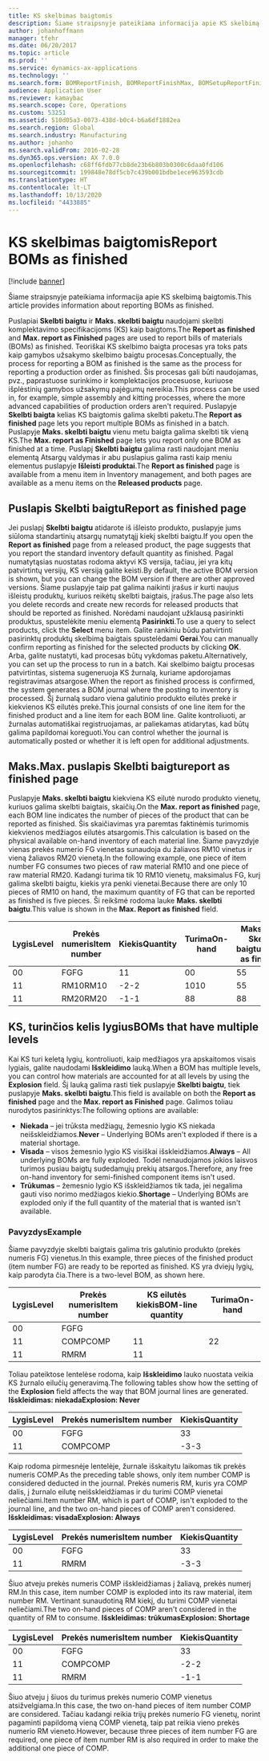 ```yaml
---
title: KS skelbimas baigtomis
description: Šiame straipsnyje pateikiama informacija apie KS skelbimą baigtomis.
author: johanhoffmann
manager: tfehr
ms.date: 06/20/2017
ms.topic: article
ms.prod: ''
ms.service: dynamics-ax-applications
ms.technology: ''
ms.search.form: BOMReportFinish, BOMReportFinishMax, BOMSetupReportFinish
audience: Application User
ms.reviewer: kamaybac
ms.search.scope: Core, Operations
ms.custom: 53251
ms.assetid: 510d05a3-0073-438d-b0c4-b6a6df1882ea
ms.search.region: Global
ms.search.industry: Manufacturing
ms.author: johanho
ms.search.validFrom: 2016-02-28
ms.dyn365.ops.version: AX 7.0.0
ms.openlocfilehash: c68ff6fdb77cb8de23b6b803b0300c6daa0fd106
ms.sourcegitcommit: 199848e78df5cb7c439b001bdbe1ece963593cdb
ms.translationtype: HT
ms.contentlocale: lt-LT
ms.lasthandoff: 10/13/2020
ms.locfileid: "4433885"
---
```

# <a name="report-boms-as-finished"></a><span data-ttu-id="fcc79-103">KS skelbimas baigtomis</span><span class="sxs-lookup"><span data-stu-id="fcc79-103">Report BOMs as finished</span></span>

[!include [banner](../includes/banner.md)]

<span data-ttu-id="fcc79-104">Šiame straipsnyje pateikiama informacija apie KS skelbimą baigtomis.</span><span class="sxs-lookup"><span data-stu-id="fcc79-104">This article provides information about reporting BOMs as finished.</span></span>

<span data-ttu-id="fcc79-105">Puslapiai **Skelbti baigtu** ir **Maks. skelbti baigtu** naudojami skelbti komplektavimo specifikacijoms (KS) kaip baigtoms.</span><span class="sxs-lookup"><span data-stu-id="fcc79-105">The **Report as finished** and **Max. report as Finished** pages are used to report bills of materials (BOMs) as finished.</span></span> <span data-ttu-id="fcc79-106">Teoriškai KS skelbimo baigta procesas yra toks pats kaip gamybos užsakymo skelbimo baigtu procesas.</span><span class="sxs-lookup"><span data-stu-id="fcc79-106">Conceptually, the process for reporting a BOM as finished is the same as the process for reporting a production order as finished.</span></span> <span data-ttu-id="fcc79-107">Šis procesas gali būti naudojamas, pvz., paprastuose surinkimo ir komplektacijos procesuose, kuriuose išplėstinių gamybos užsakymų pajėgumų nereikia.</span><span class="sxs-lookup"><span data-stu-id="fcc79-107">This process can be used in, for example, simple assembly and kitting processes, where the more advanced capabilities of production orders aren't required.</span></span> <span data-ttu-id="fcc79-108">Puslapyje **Skelbti baigta** kelias KS baigtomis galima skelbti paketu.</span><span class="sxs-lookup"><span data-stu-id="fcc79-108">The **Report as finished** page lets you report multiple BOMs as finished in a batch.</span></span> <span data-ttu-id="fcc79-109">Puslapyje **Maks. skelbti baigtu** vienu metu baigta galima skelbti tik vieną KS.</span><span class="sxs-lookup"><span data-stu-id="fcc79-109">The **Max. report as Finished** page lets you report only one BOM as finished at a time.</span></span> <span data-ttu-id="fcc79-110">Puslapį **Skelbti baigtu** galima rasti naudojant meniu elementą Atsargų valdymas ir abu puslapius galima rasti kaip meniu elementus puslapyje **Išleisti produktai**.</span><span class="sxs-lookup"><span data-stu-id="fcc79-110">The **Report as finished** page is available from a menu item in Inventory management, and both pages are available as a menu items on the **Released products** page.</span></span>

## <a name="report-as-finished-page"></a><span data-ttu-id="fcc79-111">Puslapis Skelbti baigtu</span><span class="sxs-lookup"><span data-stu-id="fcc79-111">Report as finished page</span></span>
<span data-ttu-id="fcc79-112">Jei puslapį **Skelbti baigtu** atidarote iš išleisto produkto, puslapyje jums siūloma standartinių atsargų numatytąjį kiekį skelbti baigtu.</span><span class="sxs-lookup"><span data-stu-id="fcc79-112">If you open the **Report as finished** page from a released product, the page suggests that you report the standard inventory default quantity as finished.</span></span> <span data-ttu-id="fcc79-113">Pagal numatytąsias nuostatas rodoma aktyvi KS versija, tačiau, jei yra kitų patvirtintų versijų, KS versiją galite keisti.</span><span class="sxs-lookup"><span data-stu-id="fcc79-113">By default, the active BOM version is shown, but you can change the BOM version if there are other approved versions.</span></span> <span data-ttu-id="fcc79-114">Šiame puslapyje taip pat galima naikinti įrašus ir kurti naujus išleistų produktų, kuriuos reikėtų skelbti baigtais, įrašus.</span><span class="sxs-lookup"><span data-stu-id="fcc79-114">The page also lets you delete records and create new records for released products that should be reported as finished.</span></span> <span data-ttu-id="fcc79-115">Norėdami naudojant užklausą pasirinkti produktus, spustelėkite meniu elementą **Pasirinkti**.</span><span class="sxs-lookup"><span data-stu-id="fcc79-115">To use a query to select products, click the **Select** menu item.</span></span> <span data-ttu-id="fcc79-116">Galite rankiniu būdu patvirtinti pasirinktų produktų skelbimą baigtais spustelėdami **Gerai**.</span><span class="sxs-lookup"><span data-stu-id="fcc79-116">You can manually confirm reporting as finished for the selected products by clicking **OK**.</span></span> <span data-ttu-id="fcc79-117">Arba, galite nustatyti, kad procesas būtų vykdomas paketu.</span><span class="sxs-lookup"><span data-stu-id="fcc79-117">Alternatively, you can set up the process to run in a batch.</span></span> <span data-ttu-id="fcc79-118">Kai skelbimo baigtu procesas patvirtintas, sistema sugeneruoja KS žurnalą, kuriame apdorojamas registravimas atsargose.</span><span class="sxs-lookup"><span data-stu-id="fcc79-118">When the report as finished process is confirmed, the system generates a BOM journal where the posting to inventory is processed.</span></span> <span data-ttu-id="fcc79-119">Šį žurnalą sudaro viena galutinio produkto eilutės prekė ir kiekvienos KS eilutės prekė.</span><span class="sxs-lookup"><span data-stu-id="fcc79-119">This journal consists of one line item for the finished product and a line item for each BOM line.</span></span> <span data-ttu-id="fcc79-120">Galite kontroliuoti, ar žurnalas automatiškai registruojamas, ar paliekamas atidarytas, kad būtų galima papildomai koreguoti.</span><span class="sxs-lookup"><span data-stu-id="fcc79-120">You can control whether the journal is automatically posted or whether it is left open for additional adjustments.</span></span>

## <a name="max-report-as-finished-page"></a><span data-ttu-id="fcc79-121">Maks.</span><span class="sxs-lookup"><span data-stu-id="fcc79-121">Max.</span></span> <span data-ttu-id="fcc79-122">puslapis Skelbti baigtu</span><span class="sxs-lookup"><span data-stu-id="fcc79-122">report as finished page</span></span>
<span data-ttu-id="fcc79-123">Puslapyje **Maks. skelbti baigtu** kiekviena KS eilutė nurodo produkto vienetų, kuriuos galima skelbti baigtais, skaičių.</span><span class="sxs-lookup"><span data-stu-id="fcc79-123">On the **Max. report as finished** page, each BOM line indicates the number of pieces of the product that can be reported as finished.</span></span> <span data-ttu-id="fcc79-124">Šis skaičiavimas yra paremtas faktinėmis turimomis kiekvienos medžiagos eilutės atsargomis.</span><span class="sxs-lookup"><span data-stu-id="fcc79-124">This calculation is based on the physical available on-hand inventory of each material line.</span></span> <span data-ttu-id="fcc79-125">Šiame pavyzdyje vienas prekės numerio FG vienetas sunaudoja du žaliavos RM10 vinetus ir vieną žaliavos RM20 vienetą.</span><span class="sxs-lookup"><span data-stu-id="fcc79-125">In the following example, one piece of item number FG consumes two pieces of raw material RM10 and one piece of raw material RM20.</span></span> <span data-ttu-id="fcc79-126">Kadangi turima tik 10 RM10 vienetų, maksimalus FG, kurį galima skelbti baigtu, kiekis yra penki vienetai.</span><span class="sxs-lookup"><span data-stu-id="fcc79-126">Because there are only 10 pieces of RM10 on hand, the maximum quantity of FG that can be reported as finished is five pieces.</span></span> <span data-ttu-id="fcc79-127">Ši reikšmė rodoma lauke **Maks. skelbti baigtu**.</span><span class="sxs-lookup"><span data-stu-id="fcc79-127">This value is shown in the **Max. Report as finished** field.</span></span>

| <span data-ttu-id="fcc79-128">Lygis</span><span class="sxs-lookup"><span data-stu-id="fcc79-128">Level</span></span> | <span data-ttu-id="fcc79-129">Prekės numeris</span><span class="sxs-lookup"><span data-stu-id="fcc79-129">Item number</span></span> | <span data-ttu-id="fcc79-130">Kiekis</span><span class="sxs-lookup"><span data-stu-id="fcc79-130">Quantity</span></span> | <span data-ttu-id="fcc79-131">Turima</span><span class="sxs-lookup"><span data-stu-id="fcc79-131">On-hand</span></span> | <span data-ttu-id="fcc79-132">Maks.</span><span class="sxs-lookup"><span data-stu-id="fcc79-132">Max.</span></span> <span data-ttu-id="fcc79-133">Skelbti baigtu</span><span class="sxs-lookup"><span data-stu-id="fcc79-133">Report as finished</span></span> |
|-------|-------------|----------|---------|-------------------------|
| <span data-ttu-id="fcc79-134">0</span><span class="sxs-lookup"><span data-stu-id="fcc79-134">0</span></span>     | <span data-ttu-id="fcc79-135">FG</span><span class="sxs-lookup"><span data-stu-id="fcc79-135">FG</span></span>          |  <span data-ttu-id="fcc79-136">1</span><span class="sxs-lookup"><span data-stu-id="fcc79-136">1</span></span>       | <span data-ttu-id="fcc79-137">0</span><span class="sxs-lookup"><span data-stu-id="fcc79-137">0</span></span>       | <span data-ttu-id="fcc79-138">5</span><span class="sxs-lookup"><span data-stu-id="fcc79-138">5</span></span>                       |
| <span data-ttu-id="fcc79-139">1</span><span class="sxs-lookup"><span data-stu-id="fcc79-139">1</span></span>     | <span data-ttu-id="fcc79-140">RM10</span><span class="sxs-lookup"><span data-stu-id="fcc79-140">RM10</span></span>        | <span data-ttu-id="fcc79-141">-2</span><span class="sxs-lookup"><span data-stu-id="fcc79-141">-2</span></span>       | <span data-ttu-id="fcc79-142">10</span><span class="sxs-lookup"><span data-stu-id="fcc79-142">10</span></span>      | <span data-ttu-id="fcc79-143">5</span><span class="sxs-lookup"><span data-stu-id="fcc79-143">5</span></span>                       |
| <span data-ttu-id="fcc79-144">1</span><span class="sxs-lookup"><span data-stu-id="fcc79-144">1</span></span>     | <span data-ttu-id="fcc79-145">RM20</span><span class="sxs-lookup"><span data-stu-id="fcc79-145">RM20</span></span>        | <span data-ttu-id="fcc79-146">-1</span><span class="sxs-lookup"><span data-stu-id="fcc79-146">-1</span></span>       |  <span data-ttu-id="fcc79-147">8</span><span class="sxs-lookup"><span data-stu-id="fcc79-147">8</span></span>      | <span data-ttu-id="fcc79-148">8</span><span class="sxs-lookup"><span data-stu-id="fcc79-148">8</span></span>                       |

## <a name="boms-that-have-multiple-levels"></a><span data-ttu-id="fcc79-149">KS, turinčios kelis lygius</span><span class="sxs-lookup"><span data-stu-id="fcc79-149">BOMs that have multiple levels</span></span>
<span data-ttu-id="fcc79-150">Kai KS turi keletą lygių, kontroliuoti, kaip medžiagos yra apskaitomos visais lygiais, galite naudodami **Išskleidimo** lauką.</span><span class="sxs-lookup"><span data-stu-id="fcc79-150">When a BOM has multiple levels, you can control how materials are accounted for at all levels by using the **Explosion** field.</span></span> <span data-ttu-id="fcc79-151">Šį lauką galima rasti tiek puslapyje **Skelbti baigtu**, tiek puslapyje **Maks. skelbti baigtu**.</span><span class="sxs-lookup"><span data-stu-id="fcc79-151">This field is available on both the **Report as finished** page and the **Max. report as Finished** page.</span></span> <span data-ttu-id="fcc79-152">Galimos toliau nurodytos pasirinktys:</span><span class="sxs-lookup"><span data-stu-id="fcc79-152">The following options are available:</span></span>

-   <span data-ttu-id="fcc79-153">**Niekada** – jei trūksta medžiagų, žemesnio lygio KS niekada neišskleidžiamos.</span><span class="sxs-lookup"><span data-stu-id="fcc79-153">**Never** – Underlying BOMs aren't exploded if there is a material shortage.</span></span>
-   <span data-ttu-id="fcc79-154">**Visada** – visos žemesnio lygio KS visiškai išskleidžiamos.</span><span class="sxs-lookup"><span data-stu-id="fcc79-154">**Always** – All underlying BOMs are fully exploded.</span></span> <span data-ttu-id="fcc79-155">Todėl nenaudojamos jokios laisvos turimos pusiau baigtų sudedamųjų prekių atsargos.</span><span class="sxs-lookup"><span data-stu-id="fcc79-155">Therefore, any free on-hand inventory for semi-finished component items isn't used.</span></span>
-   <span data-ttu-id="fcc79-156">**Trūkumas** – žemesnio lygio KS išskleidžiamos tik tada, jei negalima gauti viso norimo medžiagos kiekio.</span><span class="sxs-lookup"><span data-stu-id="fcc79-156">**Shortage** – Underlying BOMs are exploded only if the full quantity of the material that is wanted isn't available.</span></span>

### <a name="example"></a><span data-ttu-id="fcc79-157">Pavyzdys</span><span class="sxs-lookup"><span data-stu-id="fcc79-157">Example</span></span>

<span data-ttu-id="fcc79-158">Šiame pavyzdyje skelbti baigtais galima tris galutinio produkto (prekės numeris FG) vienetus.</span><span class="sxs-lookup"><span data-stu-id="fcc79-158">In this example, three pieces of the finished product (item number FG) are ready to be reported as finished.</span></span> <span data-ttu-id="fcc79-159">KS yra dviejų lygių, kaip parodyta čia.</span><span class="sxs-lookup"><span data-stu-id="fcc79-159">There is a two-level BOM, as shown here.</span></span>

| <span data-ttu-id="fcc79-160">Lygis</span><span class="sxs-lookup"><span data-stu-id="fcc79-160">Level</span></span> | <span data-ttu-id="fcc79-161">Prekės numeris</span><span class="sxs-lookup"><span data-stu-id="fcc79-161">Item number</span></span> | <span data-ttu-id="fcc79-162">KS eilutės kiekis</span><span class="sxs-lookup"><span data-stu-id="fcc79-162">BOM-line quantity</span></span> | <span data-ttu-id="fcc79-163">Turima</span><span class="sxs-lookup"><span data-stu-id="fcc79-163">On-hand</span></span> |
|-------|-------------|-------------------|---------|
| <span data-ttu-id="fcc79-164">0</span><span class="sxs-lookup"><span data-stu-id="fcc79-164">0</span></span>     | <span data-ttu-id="fcc79-165">FG</span><span class="sxs-lookup"><span data-stu-id="fcc79-165">FG</span></span>          |                   |         |
| <span data-ttu-id="fcc79-166">1</span><span class="sxs-lookup"><span data-stu-id="fcc79-166">1</span></span>     | <span data-ttu-id="fcc79-167">COMP</span><span class="sxs-lookup"><span data-stu-id="fcc79-167">COMP</span></span>        | <span data-ttu-id="fcc79-168">1</span><span class="sxs-lookup"><span data-stu-id="fcc79-168">1</span></span>                 | <span data-ttu-id="fcc79-169">2</span><span class="sxs-lookup"><span data-stu-id="fcc79-169">2</span></span>       |
| <span data-ttu-id="fcc79-170">1</span><span class="sxs-lookup"><span data-stu-id="fcc79-170">1</span></span>     | <span data-ttu-id="fcc79-171">RM</span><span class="sxs-lookup"><span data-stu-id="fcc79-171">RM</span></span>          | <span data-ttu-id="fcc79-172">1</span><span class="sxs-lookup"><span data-stu-id="fcc79-172">1</span></span>                 |         |

<span data-ttu-id="fcc79-173">Toliau pateiktose lentelėse rodoma, kaip **Išskleidimo** lauko nuostata veikia KS žurnalo eilučių generavimą.</span><span class="sxs-lookup"><span data-stu-id="fcc79-173">The following tables show how the setting of the **Explosion** field affects the way that BOM journal lines are generated.</span></span> <span data-ttu-id="fcc79-174">**Išskleidimas: niekada**</span><span class="sxs-lookup"><span data-stu-id="fcc79-174">**Explosion: Never**</span></span>

| <span data-ttu-id="fcc79-175">Lygis</span><span class="sxs-lookup"><span data-stu-id="fcc79-175">Level</span></span> | <span data-ttu-id="fcc79-176">Prekės numeris</span><span class="sxs-lookup"><span data-stu-id="fcc79-176">Item number</span></span> | <span data-ttu-id="fcc79-177">Kiekis</span><span class="sxs-lookup"><span data-stu-id="fcc79-177">Quantity</span></span> |
|-------|-------------|----------|
| <span data-ttu-id="fcc79-178">0</span><span class="sxs-lookup"><span data-stu-id="fcc79-178">0</span></span>     | <span data-ttu-id="fcc79-179">FG</span><span class="sxs-lookup"><span data-stu-id="fcc79-179">FG</span></span>          | <span data-ttu-id="fcc79-180">3</span><span class="sxs-lookup"><span data-stu-id="fcc79-180">3</span></span>        |
| <span data-ttu-id="fcc79-181">1</span><span class="sxs-lookup"><span data-stu-id="fcc79-181">1</span></span>     | <span data-ttu-id="fcc79-182">COMP</span><span class="sxs-lookup"><span data-stu-id="fcc79-182">COMP</span></span>        | <span data-ttu-id="fcc79-183">-3</span><span class="sxs-lookup"><span data-stu-id="fcc79-183">-3</span></span>       |

<span data-ttu-id="fcc79-184">Kaip rodoma pirmesnėje lentelėje, žurnale išskaitytu laikomas tik prekės numeris COMP.</span><span class="sxs-lookup"><span data-stu-id="fcc79-184">As the preceding table shows, only item number COMP is considered deducted in the journal.</span></span> <span data-ttu-id="fcc79-185">Prekės numeris RM, kuris yra COMP dalis, į žurnalo eilutę neišskleidžiamas ir du turimi COMP vienetai neliečiami.</span><span class="sxs-lookup"><span data-stu-id="fcc79-185">Item number RM, which is part of COMP, isn't exploded to the journal line, and the two on-hand pieces of COMP aren't considered.</span></span> <span data-ttu-id="fcc79-186">**Išskleidimas: visada**</span><span class="sxs-lookup"><span data-stu-id="fcc79-186">**Explosion: Always**</span></span>

| <span data-ttu-id="fcc79-187">Lygis</span><span class="sxs-lookup"><span data-stu-id="fcc79-187">Level</span></span> | <span data-ttu-id="fcc79-188">Prekės numeris</span><span class="sxs-lookup"><span data-stu-id="fcc79-188">Item number</span></span> | <span data-ttu-id="fcc79-189">Kiekis</span><span class="sxs-lookup"><span data-stu-id="fcc79-189">Quantity</span></span> |
|-------|-------------|----------|
| <span data-ttu-id="fcc79-190">0</span><span class="sxs-lookup"><span data-stu-id="fcc79-190">0</span></span>     | <span data-ttu-id="fcc79-191">FG</span><span class="sxs-lookup"><span data-stu-id="fcc79-191">FG</span></span>          | <span data-ttu-id="fcc79-192">3</span><span class="sxs-lookup"><span data-stu-id="fcc79-192">3</span></span>        |
| <span data-ttu-id="fcc79-193">1</span><span class="sxs-lookup"><span data-stu-id="fcc79-193">1</span></span>     | <span data-ttu-id="fcc79-194">RM</span><span class="sxs-lookup"><span data-stu-id="fcc79-194">RM</span></span>          | <span data-ttu-id="fcc79-195">-3</span><span class="sxs-lookup"><span data-stu-id="fcc79-195">-3</span></span>       |

<span data-ttu-id="fcc79-196">Šiuo atveju prekės numeris COMP išskleidžiamas į žaliavą, prekės numerį RM.</span><span class="sxs-lookup"><span data-stu-id="fcc79-196">In this case, item number COMP is exploded into its raw material, item number RM.</span></span> <span data-ttu-id="fcc79-197">Vertinant sunaudotiną RM kiekį, du turimi COMP vienetai neliečiami.</span><span class="sxs-lookup"><span data-stu-id="fcc79-197">The two on-hand pieces of COMP aren't considered in the quantity of RM to consume.</span></span> <span data-ttu-id="fcc79-198">**Išskleidimas: trūkumas**</span><span class="sxs-lookup"><span data-stu-id="fcc79-198">**Explosion: Shortage**</span></span>

| <span data-ttu-id="fcc79-199">Lygis</span><span class="sxs-lookup"><span data-stu-id="fcc79-199">Level</span></span> | <span data-ttu-id="fcc79-200">Prekės numeris</span><span class="sxs-lookup"><span data-stu-id="fcc79-200">Item number</span></span> | <span data-ttu-id="fcc79-201">Kiekis</span><span class="sxs-lookup"><span data-stu-id="fcc79-201">Quantity</span></span> |
|-------|-------------|----------|
| <span data-ttu-id="fcc79-202">0</span><span class="sxs-lookup"><span data-stu-id="fcc79-202">0</span></span>     | <span data-ttu-id="fcc79-203">FG</span><span class="sxs-lookup"><span data-stu-id="fcc79-203">FG</span></span>          | <span data-ttu-id="fcc79-204">3</span><span class="sxs-lookup"><span data-stu-id="fcc79-204">3</span></span>        |
| <span data-ttu-id="fcc79-205">1</span><span class="sxs-lookup"><span data-stu-id="fcc79-205">1</span></span>     | <span data-ttu-id="fcc79-206">COMP</span><span class="sxs-lookup"><span data-stu-id="fcc79-206">COMP</span></span>        | <span data-ttu-id="fcc79-207">-2</span><span class="sxs-lookup"><span data-stu-id="fcc79-207">-2</span></span>       |
| <span data-ttu-id="fcc79-208">1</span><span class="sxs-lookup"><span data-stu-id="fcc79-208">1</span></span>     | <span data-ttu-id="fcc79-209">RM</span><span class="sxs-lookup"><span data-stu-id="fcc79-209">RM</span></span>          | <span data-ttu-id="fcc79-210">-1</span><span class="sxs-lookup"><span data-stu-id="fcc79-210">-1</span></span>       |

<span data-ttu-id="fcc79-211">Šiuo atveju į šiuos du turimus prekės numerio COMP vienetus atsižvelgiama.</span><span class="sxs-lookup"><span data-stu-id="fcc79-211">In this case, the two on-hand pieces of item number COMP are considered.</span></span> <span data-ttu-id="fcc79-212">Tačiau kadangi reikia trijų prekės numerio FG vienetų, norint pagaminti papildomą vieną COMP vienetą, taip pat reikia vieno prekės numerio RM vieneto.</span><span class="sxs-lookup"><span data-stu-id="fcc79-212">However, because three pieces of item number FG are required, one piece of item number RM is also required in order to make the additional one piece of COMP.</span></span>



